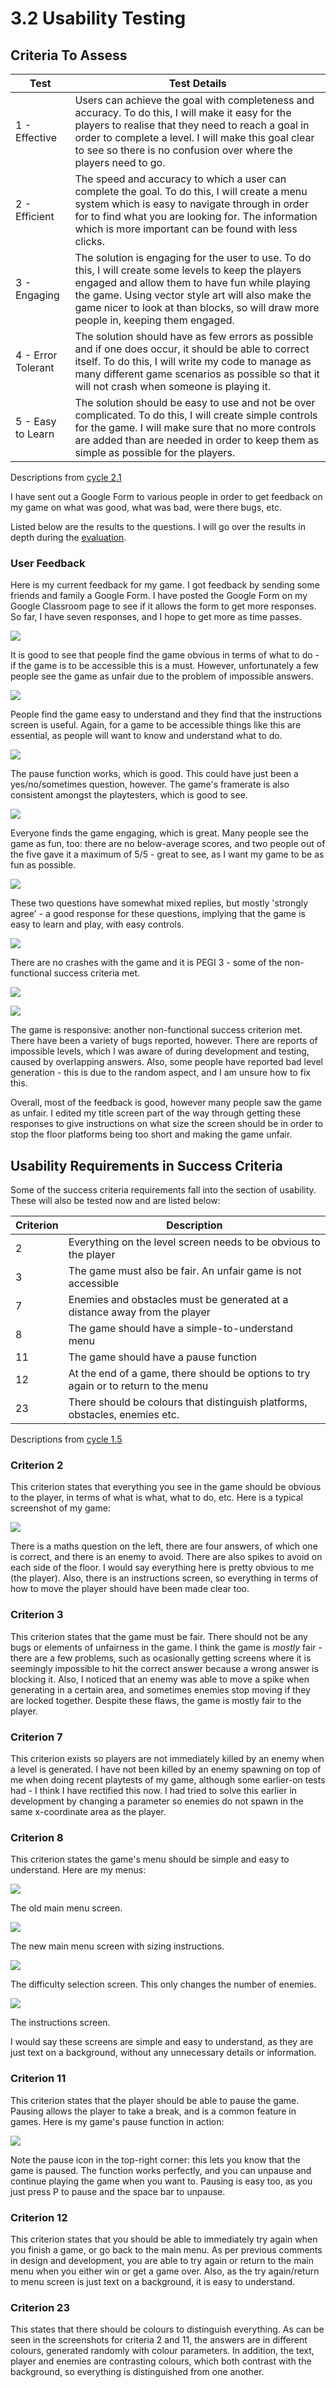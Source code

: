 # 3.2 Usability Testing

## Criteria To Assess

| Test               | Test Details                                                                                                                                                                                                                                                                                       |
| ------------------ | -------------------------------------------------------------------------------------------------------------------------------------------------------------------------------------------------------------------------------------------------------------------------------------------------- |
| 1 - Effective      | Users can achieve the goal with completeness and accuracy. To do this, I will make it easy for the players to realise that they need to reach a goal in order to complete a level. I will make this goal clear to see so there is no confusion over where the players need to go.                  |
| 2 - Efficient      | The speed and accuracy to which a user can complete the goal. To do this, I will create a menu system which is easy to navigate through in order for to find what you are looking for. The information which is more important can be found with less clicks.                                      |
| 3 - Engaging       | The solution is engaging for the user to use. To do this, I will create some levels to keep the players engaged and allow them to have fun while playing the game. Using vector style art will also make the game nicer to look at than blocks, so will draw more people in, keeping them engaged. |
| 4 - Error Tolerant | The solution should have as few errors as possible and if one does occur, it should be able to correct itself. To do this, I will write my code to manage as many different game scenarios as possible so that it will not crash when someone is playing it.                                       |
| 5 - Easy to Learn  | The solution should be easy to use and not be over complicated. To do this, I will create simple controls for the game. I will make sure that no more controls are added than are needed in order to keep them as simple as possible for the players.                                              |

Descriptions from [cycle 2.1](../design-and-development/systems-diagram.md)

I have sent out a Google Form to various people in order to get feedback on my game on what was good, what was bad, were there bugs, etc.

Listed below are the results to the questions. I will go over the results in depth during the [evaluation](broken-reference).

### User Feedback

Here is my current feedback for my game. I got feedback by sending some friends and family a Google Form. I have posted the Google Form on my Google Classroom page to see if it allows the form to get more responses. So far, I have seven responses, and I hope to get more as time passes.

![](../.gitbook/assets/image.png)

It is good to see that people find the game obvious in terms of what to do - if the game is to be accessible this is a must. However, unfortunately a few people see the game as unfair due to the problem of impossible answers.

![](<../.gitbook/assets/image (1).png>)

People find the game easy to understand and they find that the instructions screen is useful. Again, for a game to be accessible things like this are essential, as people will want to know and understand what to do.

![](<../.gitbook/assets/image (2).png>)

The pause function works, which is good. This could have just been a yes/no/sometimes question, however. The game's framerate is also consistent amongst the playtesters, which is good to see.

![](<../.gitbook/assets/image (3).png>)

Everyone finds the game engaging, which is great. Many people see the game as fun, too: there are no below-average scores, and two people out of the five gave it a maximum of 5/5 - great to see, as I want my game to be as fun as possible.

![](<../.gitbook/assets/image (4).png>)

These two questions have somewhat mixed replies, but mostly 'strongly agree' - a good response for these questions, implying that the game is easy to learn and play, with easy controls.

![](<../.gitbook/assets/image (5).png>)

There are no crashes with the game and it is PEGI 3 - some of the non-functional success criteria met.

![](<../.gitbook/assets/image (6).png>)

![](<../.gitbook/assets/image (7).png>)

The game is responsive: another non-functional success criterion met. There have been a variety of bugs reported, however. There are reports of impossible levels, which I was aware of during development and testing, caused by overlapping answers. Also, some people have reported bad level generation - this is due to the random aspect, and I am unsure how to fix this.

Overall, most of the feedback is good, however many people saw the game as unfair. I edited my title screen part of the way through getting these responses to give instructions on what size the screen should be in order to stop the floor platforms being too short and making the game unfair.

## Usability Requirements in Success Criteria

Some of the success criteria requirements fall into the section of usability. These will also be tested now and are listed below:

| Criterion | Description                                                                         |
| --------- | ----------------------------------------------------------------------------------- |
| 2         | Everything on the level screen needs to be obvious to the player                    |
| 3         | The game must also be fair. An unfair game is not accessible                        |
| 7         | Enemies and obstacles must be generated at a distance away from the player          |
| 8         | The game should have a simple-to-understand menu                                    |
| 11        | The game should have a pause function                                               |
| 12        | At the end of a game, there should be options to try again or to return to the menu |
| 23        | There should be colours that distinguish platforms, obstacles, enemies etc.         |

Descriptions from [cycle 1.5](../analysis/1.5-success-criteria.md)

### Criterion 2

This criterion states that everything you see in the game should be obvious to the player, in terms of what is what, what to do, etc. Here is a typical screenshot of my game:

![](<../.gitbook/assets/image (1) (1) (1).png>)

There is a maths question on the left, there are four answers, of which one is correct, and there is an enemy to avoid. There are also spikes to avoid on each side of the floor. I would say everything here is pretty obvious to me (the player). Also, there is an instructions screen, so everything in terms of how to move the player should have been made clear too.

### Criterion 3

This criterion states that the game must be fair. There should not be any bugs or elements of unfairness in the game. I think the game is _mostly_ fair - there are a few problems, such as ocasionally getting screens where it is seemingly impossible to hit the correct answer because a wrong answer is blocking it. Also, I noticed that an enemy was able to move a spike when generating in a certain area, and sometimes enemies stop moving if they are locked together. Despite these flaws, the game is mostly fair to the player.

### Criterion 7

This criterion exists so players are not immediately killed by an enemy when a level is generated. I have not been killed by an enemy spawning on top of me when doing recent playtests of my game, although some earlier-on tests had - I think I have rectified this now. I had tried to solve this earlier in development by changing a parameter so enemies do not spawn in the same x-coordinate area as the player.

### Criterion 8

This criterion states the game's menu should be simple and easy to understand. Here are my menus:

![](<../.gitbook/assets/image (13).png>)

The old main menu screen.

![](<../.gitbook/assets/image (9).png>)

The new main menu screen with sizing instructions.

![](<../.gitbook/assets/image (14).png>)

The difficulty selection screen. This only changes the number of enemies.

![](<../.gitbook/assets/image (15).png>)

The instructions screen.

I would say these screens are simple and easy to understand, as they are just text on a background, without any unnecessary details or information.

### Criterion 11

This criterion states that the player should be able to pause the game. Pausing allows the player to take a break, and is a common feature in games. Here is my game's pause function in action:

![](<../.gitbook/assets/image (18).png>)

Note the pause icon in the top-right corner: this lets you know that the game is paused. The function works perfectly, and you can unpause and continue playing the game when you want to. Pausing is easy too, as you just press P to pause and the space bar to unpause.

### Criterion 12

This criterion states that you should be able to immediately try again when you finish a game, or go back to the main menu. As per previous comments in design and development, you are able to try again or return to the main menu when you either win or get a game over. Also, as the try again/return to menu screen is just text on a background, it is easy to understand.

### Criterion 23

This states that there should be colours to distinguish everything. As can be seen in the screenshots for criteria 2 and 11, the answers are in different colours, generated randomly with colour parameters. In addition, the text, player and enemies are contrasting colours, which both contrast with the background, so everything is distinguished from one another.
